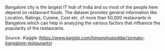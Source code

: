 Bangalore city is the largest IT hub of India and so most of the people here depend on restaurant foods. The dataset provides general information like Location, Ratings, Cuisine, Cost etc. of more than 50,000 restaurants in Bangalore which can help in analyzing the various factors that influence the popularity of the restaurants.

 

Source- Kaggle (https://www.kaggle.com/himanshupoddar/zomato-bangalore-restaurants)
